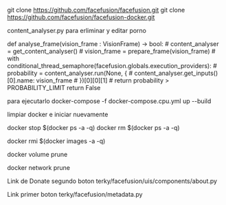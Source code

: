 
git clone https://github.com/facefusion/facefusion.git
git clone https://github.com/facefusion/facefusion-docker.git


content_analyser.py para erliminar y editar porno

def analyse_frame(vision_frame : VisionFrame) -> bool:
    # content_analyser = get_content_analyser()
    # vision_frame = prepare_frame(vision_frame)
    # with conditional_thread_semaphore(facefusion.globals.execution_providers):
    #     probability = content_analyser.run(None, {
    #         content_analyser.get_inputs()[0].name: vision_frame
    #     })[0][0][1]
    # return probability > PROBABILITY_LIMIT
    return False

para ejecutarlo
docker-compose -f docker-compose.cpu.yml up --build


limpiar docker e iniciar nuevamente

docker stop $(docker ps -a -q)
docker rm $(docker ps -a -q)

docker rmi $(docker images -a -q)

docker volume prune

docker network prune


Link de Donate segundo boton
terky/facefusion/uis/components/about.py

Link primer boton
terky/facefusion/metadata.py

